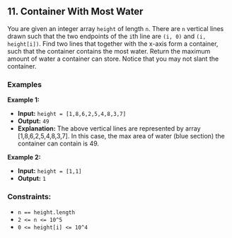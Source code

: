 ## 11. Container With Most Water

You are given an integer array `height` of length `n`. There are `n` vertical lines drawn such that the two endpoints of the `i`th line are `(i, 0)` and `(i, height[i])`. Find two lines that together with the x-axis form a container, such that the container contains the most water. Return the maximum amount of water a container can store. Notice that you may not slant the container.

### Examples

**Example 1:**

- **Input:** `height = [1,8,6,2,5,4,8,3,7]`
- **Output:** `49`
- **Explanation:** The above vertical lines are represented by array [1,8,6,2,5,4,8,3,7]. In this case, the max area of water (blue section) the container can contain is 49.

**Example 2:**

- **Input:** `height = [1,1]`
- **Output:** `1`

### Constraints:

- `n == height.length`
- `2 <= n <= 10^5`
- `0 <= height[i] <= 10^4`
